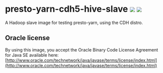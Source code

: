 # presto-yarn-cdh5-hive-slave [![][layers-badge]][layers-link] [![][version-badge]][dockerhub-link]
           
[layers-badge]: https://images.microbadger.com/badges/image/teradatalabs/presto-yarn-cdh5-hive-slave.svg
[layers-link]: https://microbadger.com/images/teradatalabs/presto-yarn-cdh5-hive-slave
[version-badge]: https://images.microbadger.com/badges/version/teradatalabs/presto-yarn-cdh5-hive-slave.svg
[dockerhub-link]: https://hub.docker.com/r/teradatalabs/presto-yarn-cdh5-hive-slave

A Hadoop slave image for testing presto-yarn, using the CDH distro.

## Oracle license

By using this image, you accept the Oracle Binary Code License Agreement for Java SE available here:
[http://www.oracle.com/technetwork/java/javase/terms/license/index.html](http://www.oracle.com/technetwork/java/javase/terms/license/index.html)
